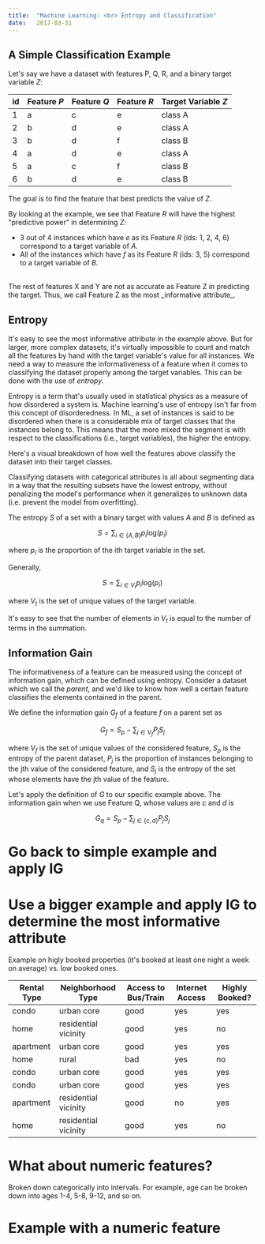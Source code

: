 ```yaml
---
title:  "Machine Learning: <br> Entropy and Classification"
date:   2017-03-31
---
```


## A Simple Classification Example 

Let's say we have a dataset with features P, Q, R, and a binary target variable $Z$:

| id | Feature $P$ | Feature $Q$ | Feature $R$ | Target Variable $Z$ |
|----|-----------|-----------|-----------|-----------------|
| 1 | a | c | e | class A |
| 2 | b | d | e | class A |
| 3 | b | d | f | class B |
| 4 | a | d | e | class A |
| 5 | a | c | f | class B |
| 6 | b | d | e | class B |

The goal is to find the feature that best predicts the value of $Z$.

By looking at the example, we see that Feature $R$ will have the highest "predictive power" in determining $Z$:

- 3 out of 4 instances which have $e$ as its Feature $R$ (ids: 1, 2, 4, 6) correspond to a target variable of $A$.
- All of the instances which have $f$ as its Feature $R$ (ids: 3, 5) correspond to a target variable of $B$.

<br />
The rest of features X and Y are not as accurate as Feature Z in predicting the target. Thus, we call Feature Z as the most _informative attribute_.

## Entropy

It's easy to see the most informative attribute in the example above. But for larger, more complex datasets, it's virtually impossible to count and match all the features by hand with the target variable's value for all instances. We need a way to measure the informativeness of a feature when it comes to classifying the dataset properly among the target variables. This can be done with the use of _entropy_.

Entropy is a term that's usually used in statistical physics as a measure of how disordered a system is. Machine learning's use of entropy isn't far from this concept of disorderedness. In ML, a set of instances is said to be disordered when there is a considerable mix of target classes that the instances belong to. This means that the more mixed the segment is with respect to the classifications (i.e., target variables), the higher the entropy.

Here's a visual breakdown of how well the features above classify the dataset into their target classes.



Classifying datasets with categorical attributes is all about segmenting data in a way that the resulting subsets have the lowest entropy, without penalizing the model's performance when it generalizes to unknown data (i.e. prevent the model from overfitting).

The entropy $S$ of a set with a binary target with values $A$ and $B$ is defined as

$$
S = \sum_{i \in \{A,B\}} p_i \text{log}(p_i)
$$

where $p_i$ is the proportion of the ith target variable in the set.

Generally,

$$
S = \sum_{i \in V_t} p_i \text{log}(p_i)
$$

where $V_t$ is the set of unique values of the target variable.

It's easy to see that the number of elements in $V_t$ is equal to the number of terms in the summation.

## Information Gain

The informativeness of a feature can be measured using the concept of information gain, which can be defined using entropy. Consider a dataset which we call the _parent_, and we'd like to know how well a certain feature classifies the elements contained in the parent. 

We define the information gain $G_f$ of a feature $f$ on a parent set as

$$
G_f = S_p - \sum_{j \in V_f} P_j S_j
$$

where $V_f$ is the set of unique values of the considered feature, $S_p$ is the entropy of the parent dataset, $P_j$ is the proportion of instances belonging to the jth value of the considered feature, and $S_j$ is the entropy of the set whose elements have the jth value of the feature.

Let's apply the definition of $G$ to our specific example above. The information gain when we use Feature Q, whose values are $c$ and $d$ is

$$
G_q = S_p - \sum_{j \in \{c, d\}} P_j S_j
$$


# Go back to simple example and apply IG

# Use a bigger example and apply IG to determine the most informative attribute

Example on higly booked properties (it's booked at least one night a week on average) vs. low booked ones.

| Rental Type | Neighborhood Type | Access to Bus/Train | Internet Access | Highly Booked? |
|-------------|----------------------|---------------------|-----------------|----------------|
| condo | urban core | good | yes | yes |
| home | residential vicinity | good | yes | no |
| apartment | urban core | good | yes | yes |
| home | rural | bad | yes | no |
| condo | urban core | good | yes | yes |
| condo | urban core | good | yes | yes |
| apartment | residential vicinity | good | no | yes |
| home | residential vicinity | good | yes | no |

# What about numeric features?

Broken down categorically into intervals. For example, age can be broken down into ages 1-4, 5-8, 9-12, and so on.

# Example with a numeric feature
